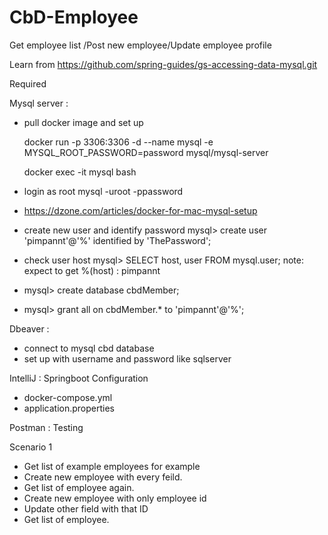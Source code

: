 # CbD-Employee
Get employee list /Post new employee/Update employee profile

Learn from https://github.com/spring-guides/gs-accessing-data-mysql.git

Required

Mysql server : 
- pull docker image and set up
   
   docker run -p 3306:3306 -d --name mysql -e MYSQL_ROOT_PASSWORD=password mysql/mysql-server
   
   docker exec -it mysql bash
- login as root
   mysql -uroot -ppassword 
- https://dzone.com/articles/docker-for-mac-mysql-setup
- create new user and identify password
  mysql> create user 'pimpannt'@'%' identified by 'ThePassword';
- check user host 
  mysql> SELECT host, user FROM mysql.user;
  note: expect to get %(host) : pimpannt
- mysql> create database cbdMember;
- mysql> grant all on cbdMember.* to 'pimpannt'@'%';

Dbeaver :
- connect to mysql cbd database
- set up with  username and password like sqlserver

IntelliJ :
Springboot Configuration
- docker-compose.yml
- application.properties

Postman :
Testing

Scenario 1 
- Get list of example employees for example
- Create new employee with every feild.
- Get list of employee again.
- Create new employee with only employee id
- Update other field with that ID
- Get list of employee.
   


